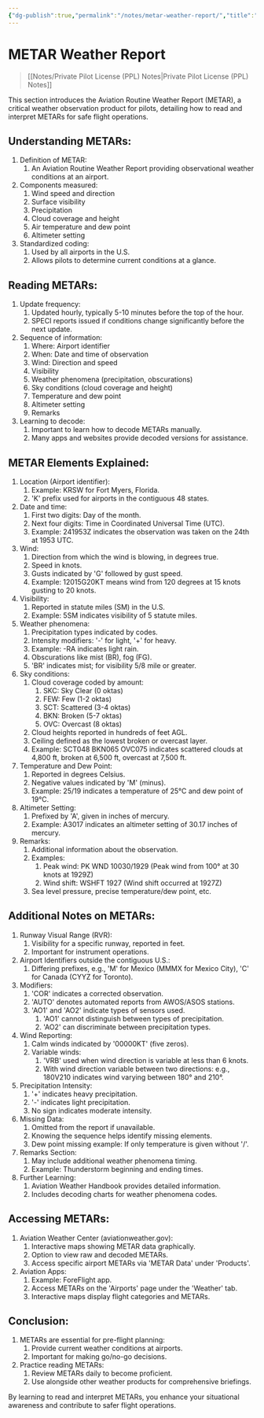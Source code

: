 ```yaml
---
{"dg-publish":true,"permalink":"/notes/metar-weather-report/","title":"METAR Weather Report","tags":["aviation","classnotes"]}
---
```



# METAR Weather Report
> [[Notes/Private Pilot License (PPL) Notes\|Private Pilot License (PPL) Notes]]

This section introduces the Aviation Routine Weather Report (METAR), a critical weather observation product for pilots, detailing how to read and interpret METARs for safe flight operations.

## Understanding METARs:
1. Definition of METAR:
    1. An Aviation Routine Weather Report providing observational weather conditions at an airport.
2. Components measured:
    1. Wind speed and direction
    2. Surface visibility
    3. Precipitation
    4. Cloud coverage and height
    5. Air temperature and dew point
    6. Altimeter setting
3. Standardized coding:
    1. Used by all airports in the U.S.
    2. Allows pilots to determine current conditions at a glance.

## Reading METARs:
1. Update frequency:
    1. Updated hourly, typically 5-10 minutes before the top of the hour.
    2. SPECI reports issued if conditions change significantly before the next update.
2. Sequence of information:
    1. Where: Airport identifier
    2. When: Date and time of observation
    3. Wind: Direction and speed
    4. Visibility
    5. Weather phenomena (precipitation, obscurations)
    6. Sky conditions (cloud coverage and height)
    7. Temperature and dew point
    8. Altimeter setting
    9. Remarks
3. Learning to decode:
    1. Important to learn how to decode METARs manually.
    2. Many apps and websites provide decoded versions for assistance.
## METAR Elements Explained:
1. Location (Airport identifier):
    1. Example: KRSW for Fort Myers, Florida.
    2. 'K' prefix used for airports in the contiguous 48 states.
2. Date and time:
    1. First two digits: Day of the month.
    2. Next four digits: Time in Coordinated Universal Time (UTC).
    3. Example: 241953Z indicates the observation was taken on the 24th at 1953 UTC.
3. Wind:
    1. Direction from which the wind is blowing, in degrees true.
    2. Speed in knots.
    3. Gusts indicated by 'G' followed by gust speed.
    4. Example: 12015G20KT means wind from 120 degrees at 15 knots gusting to 20 knots.
4. Visibility:
    1. Reported in statute miles (SM) in the U.S.
    2. Example: 5SM indicates visibility of 5 statute miles.
5. Weather phenomena:
    1. Precipitation types indicated by codes.
    2. Intensity modifiers: '-' for light, '+' for heavy.
    3. Example: -RA indicates light rain.
    4. Obscurations like mist (BR), fog (FG).
    5. 'BR' indicates mist; for visibility 5/8 mile or greater.
6. Sky conditions:
    1. Cloud coverage coded by amount:
        1. SKC: Sky Clear (0 oktas)
        2. FEW: Few (1-2 oktas)
        3. SCT: Scattered (3-4 oktas)
        4. BKN: Broken (5-7 oktas)
        5. OVC: Overcast (8 oktas)
    2. Cloud heights reported in hundreds of feet AGL.
    3. Ceiling defined as the lowest broken or overcast layer.
    4. Example: SCT048 BKN065 OVC075 indicates scattered clouds at 4,800 ft, broken at 6,500 ft, overcast at 7,500 ft.
7. Temperature and Dew Point:
    1. Reported in degrees Celsius.
    2. Negative values indicated by 'M' (minus).
    3. Example: 25/19 indicates a temperature of 25°C and dew point of 19°C.
8. Altimeter Setting:
    1. Prefixed by 'A', given in inches of mercury.
    2. Example: A3017 indicates an altimeter setting of 30.17 inches of mercury.
9. Remarks:
    1. Additional information about the observation.
    2. Examples:
        1. Peak wind: PK WND 10030/1929 (Peak wind from 100° at 30 knots at 1929Z)
        2. Wind shift: WSHFT 1927 (Wind shift occurred at 1927Z)
    3. Sea level pressure, precise temperature/dew point, etc.

## Additional Notes on METARs:
1. Runway Visual Range (RVR):
    1. Visibility for a specific runway, reported in feet.
    2. Important for instrument operations.
2. Airport Identifiers outside the contiguous U.S.:
    1. Differing prefixes, e.g., 'M' for Mexico (MMMX for Mexico City), 'C' for Canada (CYYZ for Toronto).
3. Modifiers:
    1. 'COR' indicates a corrected observation.
    2. 'AUTO' denotes automated reports from AWOS/ASOS stations.
    3. 'AO1' and 'AO2' indicate types of sensors used.
        1. 'AO1' cannot distinguish between types of precipitation.
        2. 'AO2' can discriminate between precipitation types.
4. Wind Reporting:
    1. Calm winds indicated by '00000KT' (five zeros).
    2. Variable winds:
        1. 'VRB' used when wind direction is variable at less than 6 knots.
        2. With wind direction variable between two directions: e.g., 180V210 indicates wind varying between 180° and 210°.
5. Precipitation Intensity:
    1. '+' indicates heavy precipitation.
    2. '-' indicates light precipitation.
    3. No sign indicates moderate intensity.
6. Missing Data:
    1. Omitted from the report if unavailable.
    2. Knowing the sequence helps identify missing elements.
    3. Dew point missing example: If only temperature is given without '/'.
7. Remarks Section:
    1. May include additional weather phenomena timing.
    2. Example: Thunderstorm beginning and ending times.
8. Further Learning:
    1. Aviation Weather Handbook provides detailed information.
    2. Includes decoding charts for weather phenomena codes.

## Accessing METARs:
1. Aviation Weather Center (aviationweather.gov):
    1. Interactive maps showing METAR data graphically.
    2. Option to view raw and decoded METARs.
    3. Access specific airport METARs via 'METAR Data' under 'Products'.
2. Aviation Apps:
    1. Example: ForeFlight app.
    2. Access METARs on the 'Airports' page under the 'Weather' tab.
    3. Interactive maps display flight categories and METARs.

## Conclusion:
1. METARs are essential for pre-flight planning:
    1. Provide current weather conditions at airports.
    2. Important for making go/no-go decisions.
2. Practice reading METARs:
    1. Review METARs daily to become proficient.
    2. Use alongside other weather products for comprehensive briefings.

By learning to read and interpret METARs, you enhance your situational awareness and contribute to safer flight operations.